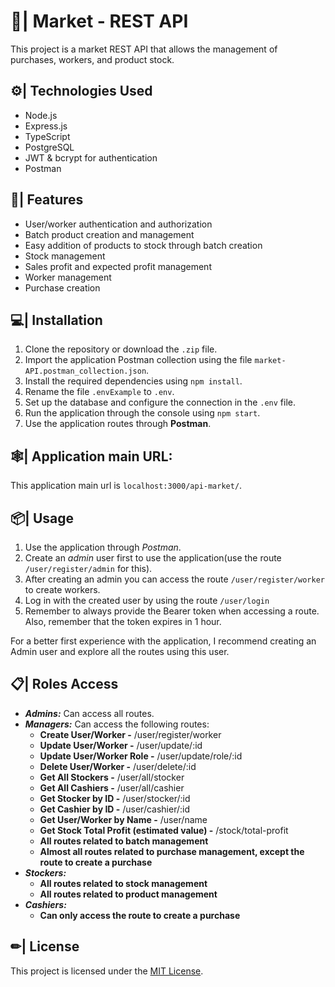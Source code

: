 # 🛒| Market - REST API

This project is a market REST API that allows the management of purchases, workers, and product stock.

## ⚙| Technologies Used

- Node.js
- Express.js
- TypeScript
- PostgreSQL
- JWT & bcrypt for authentication
- Postman

## 📝| Features

- User/worker authentication and authorization
- Batch product creation and management
- Easy addition of products to stock through batch creation
- Stock management
- Sales profit and expected profit management
- Worker management
- Purchase creation

## 💻| Installation

1. Clone the repository or download the `.zip` file.
2. Import the application Postman collection using the file `market-API.postman_collection.json`.
3. Install the required dependencies using `npm install`.
4. Rename the file `.envExample` to `.env`.
5. Set up the database and configure the connection in the `.env` file.
6. Run the application through the console using `npm start`.
7. Use the application routes through **Postman**.

## 🕸| Application main URL:

This application main url is `localhost:3000/api-market/`.

## 📦| Usage

1. Use the application through _Postman_.
2. Create an _admin_ user first to use the application(use the route `/user/register/admin` for this).
3. After creating an admin you can access the route `/user/register/worker` to create workers.
4. Log in with the created user by using the route `/user/login`
5. Remember to always provide the Bearer token when accessing a route. Also, remember that the token expires in 1 hour.

For a better first experience with the application, I recommend creating an Admin user and explore all the routes using this user.

## 📋| Roles Access

- **_Admins:_** Can access all routes.
- **_Managers:_** Can access the following routes:
  - **Create User/Worker -** /user/register/worker
  - **Update User/Worker -** /user/update/:id
  - **Update User/Worker Role -** /user/update/role/:id
  - **Delete User/Worker -** /user/delete/:id
  - **Get All Stockers -** /user/all/stocker
  - **Get All Cashiers -** /user/all/cashier
  - **Get Stocker by ID -** /user/stocker/:id
  - **Get Cashier by ID -** /user/cashier/:id
  - **Get User/Worker by Name -** /user/name
  - **Get Stock Total Profit (estimated value) -** /stock/total-profit
  - **All routes related to batch management**
  - **Almost all routes related to purchase management, except the route to create a purchase**
- **_Stockers:_**
  - **All routes related to stock management**
  - **All routes related to product management**
- **_Cashiers:_**
  - **Can only access the route to create a purchase**

## ✏| License

This project is licensed under the [MIT License](LICENSE).

